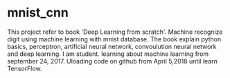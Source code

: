 # mnist_cnn

This project refer to book 'Deep Learning from scratch'. Machine recognize digit using machine learning with mnist database. 
The book explain python basics, perceptron, artificial neural network, convoulution neural network and deep learning.
I am student. learning about machine learning from september 24, 2017. Uloading code on github from April 5,2018 until learn TensorFlow.  
